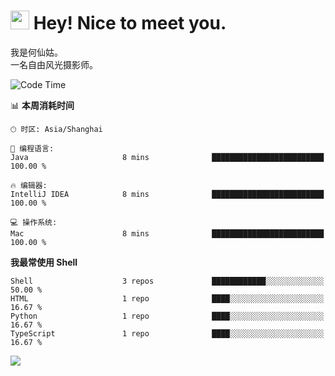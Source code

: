 <h1><img src="https://emojis.slackmojis.com/emojis/images/1531849430/4246/blob-sunglasses.gif?1531849430" width="30"/> Hey! Nice to meet you.</h1>

我是何仙姑。<br>
一名自由风光摄影师。<br>

<!--START_SECTION:waka-->
![Code Time](http://img.shields.io/badge/Code%20Time-12%20hrs%2027%20mins-blue)

📊 **本周消耗时间** 

```text
🕑︎ 时区: Asia/Shanghai

💬 编程语言: 
Java                     8 mins              █████████████████████████   100.00 % 

🔥 编辑器: 
IntelliJ IDEA            8 mins              █████████████████████████   100.00 % 

💻 操作系统: 
Mac                      8 mins              █████████████████████████   100.00 % 
```

**我最常使用 Shell** 

```text
Shell                    3 repos             ████████████░░░░░░░░░░░░░   50.00 % 
HTML                     1 repo              ████░░░░░░░░░░░░░░░░░░░░░   16.67 % 
Python                   1 repo              ████░░░░░░░░░░░░░░░░░░░░░   16.67 % 
TypeScript               1 repo              ████░░░░░░░░░░░░░░░░░░░░░   16.67 % 
```




<!--END_SECTION:waka-->


![](https://komarev.com/ghpvc/?username=hexgu)

